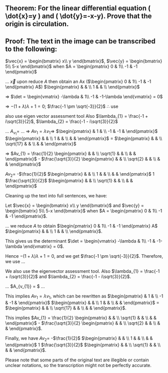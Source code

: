 ## Theorem: For the linear differential equation \( \dot{x}=y \) and \( \dot{y}=-x-y). Prove that the origin is circulation.


## Proof: The text in the image can be transcribed to the following:

$\vec{x} = \begin{bmatrix} x\\ y \end{bmatrix}$, $\vec{y} = \begin{bmatrix} 5\\ 5-x \end{bmatrix}$ when $A = \begin{pmatrix} 0 & 1\\ -1 & -1 \end{pmatrix}$ 

... $\vec{x}$ upon reduce $A$ then obtain an Ax ($\begin{pmatrix} 0 & 1\\ -1 & -1 \end{pmatrix} A$) $\begin{pmatrix} & & \\ 1 & & \\ \end{pmatrix}$ 

$\Rightarrow$ $\det = \begin{vmatrix} -\lambda & 1\\ -1 & -1-\lambda \end{vmatrix} = 0$

$\Rightarrow$ $-(1+\lambda)\lambda + 1 = 0$; $\frac{-1 \pm \sqrt{-3}}{2}$ $\therefore$ use 

also use eigen vector assessment tool Also $\lambda_{1} = \frac{-1 + i\sqrt{3}}{2}$, $\lambda_{2} = \frac{-1 - i\sqrt{3}}{2}$ 

... $A_{v_{1}} =$ ... 
$\Rightarrow$ $Av_{1} = \lambda v_{1} \Rightarrow$ $\begin{pmatrix}  & 1 & \\ -1 & -1 & \end{pmatrix}$ $\begin{pmatrix}  & & \\ 1 &  & \\  &  & \end{pmatrix}$ = $\begin{pmatrix}  & & \\ \sqrt{17} &  & \\  &  & \end{pmatrix}$

$\Rightarrow$ $Av_{1} = \frac{1}{2} \begin{pmatrix}  & & \\ \sqrt{1} &  & \\  &  & \end{pmatrix}$ - $\frac{\sqrt{3}}{2} \begin{pmatrix}  & & \\ \sqrt{2} &  & \\  &  & \end{pmatrix}$

$Av_{2} =$ -$\frac{1}{2}$ $\begin{pmatrix}  & & \\ 1 &  & \\  &  & \end{pmatrix}$ $1$ $\frac{\sqrt{3}}{2}$ $\begin{pmatrix}  & & \\ \sqrt{1} &  & \\  &  & \end{pmatrix}$

Cleaning up the text into full sentences, we have:

Let $\vec{x} = \begin{bmatrix} x\\ y \end{bmatrix}$ and  $\vec{y} = \begin{bmatrix} 5\\ 5-x \end{bmatrix}$ when $A = \begin{pmatrix} 0 & 1\\ -1 & -1 \end{pmatrix}$. 

... we reduce $A$ to obtain $\begin{pmatrix} 0 & 1\\ -1 & -1 \end{pmatrix} A$ $\begin{pmatrix} & & \\ 1 & & \\ \end{pmatrix}$.

This gives us the determinant $\det = \begin{vmatrix} -\lambda & 1\\ -1 & -1-\lambda \end{vmatrix} = 0$.

Hence $-(1+\lambda)\lambda + 1 = 0$, and we get $\frac{-1 \pm \sqrt{-3}}{2}$. Therefore, we use ...

We also use the eigenvector assessment tool. Also $\lambda_{1} = \frac{-1 + i\sqrt{3}}{2}$ and $\lambda_{2} = \frac{-1 - i\sqrt{3}}{2}$. 

... $A_{v_{1}} = $ ... 

This implies $Av_{1} = \lambda v_{1}$, which can be rewritten as $\begin{pmatrix}  & 1 & \\ -1 & -1 & \end{pmatrix}$ $\begin{pmatrix}  & & \\ 1 &  & \\  &  & \end{pmatrix}$ = $\begin{pmatrix}  & & \\ \sqrt{17} &  & \\  &  & \end{pmatrix}$.

This implies $Av_{1} = \frac{1}{2} \begin{pmatrix}  & & \\ \sqrt{1} &  & \\  &  & \end{pmatrix}$ - $\frac{\sqrt{3}}{2} \begin{pmatrix}  & & \\ \sqrt{2} &  & \\  &  & \end{pmatrix}$.

Finally, we have $Av_{2} =$ -$\frac{1}{2}$ $\begin{pmatrix}  & & \\ 1 &  & \\  &  & \end{pmatrix}$ $1$ $\frac{\sqrt{3}}{2}$ $\begin{pmatrix}  & & \\ \sqrt{1} &  & \\  &  & \end{pmatrix}$.

Please note that some parts of the original text are illegible or contain unclear notations, so the transcription might not be perfectly accurate. 
